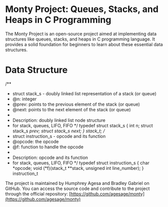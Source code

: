 # Monty Project: Queues, Stacks, and Heaps in C Programming

The Monty Project is an open-source project aimed at implementing data structures like queues, stacks, and heaps in C programming language. It provides a solid foundation for beginners to learn about these essential data structures.

# Data Structure
/**
 * struct stack_s - doubly linked list representation of a stack (or queue)
 * @n: integer
 * @prev: points to the previous element of the stack (or queue)
 * @next: points to the next element of the stack (or queue)
 *
 * Description: doubly linked list node structure
 * for stack, queues, LIFO, FIFO
 */
typedef struct stack_s
{
        int n;
        struct stack_s *prev;
        struct stack_s *next;
} stack_t;
/**
 * struct instruction_s - opcode and its function
 * @opcode: the opcode
 * @f: function to handle the opcode
 *
 * Description: opcode and its function
 * for stack, queues, LIFO, FIFO
 */
typedef struct instruction_s
{
        char *opcode;
        void (*f)(stack_t **stack, unsigned int line_number);
} instruction_t

The project is maintained by Humphrey Agesa and Bradley Gabriel on GitHub. You can access the source code and contribute to the project through the official repository: [https://github.com/agesage/monty](https://github.com/agesage/monty)